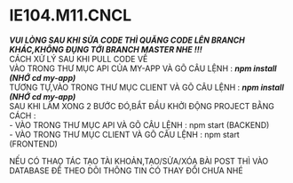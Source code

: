 # IE104.M11.CNCL
***VUI LÒNG SAU KHI SỬA CODE THÌ QUĂNG CODE LÊN BRANCH KHÁC,KHÔNG ĐỤNG TỚI BRANCH MASTER NHE !!!***<br />
CÁCH XỬ LÝ SAU KHI PULL CODE VỀ<br />
VÀO TRONG THƯ MỤC API CỦA MY-APP VÀ GÕ CÂU LỆNH : ***npm install (NHỚ cd my-app)***<br />
TƯƠNG TỰ,VÀO TRONG THƯ MỤC CLIENT VÀ GÕ CÂU LỆNH : ***npm install (NHỚ cd my-app)***<br />
SAU KHI LÀM XONG 2 BƯỚC ĐÓ,BẮT ĐẦU KHỞI ĐỘNG PROJECT BẰNG CÁCH :<br />
    -  VÀO TRONG THƯ MỤC API VÀ GÕ CÂU LỆNH : npm start (BACKEND)<br />
    -  VÀO TRONG THƯ MỤC CLIENT VÀ GÕ CÂU LỆNH : npm start (FRONTEND)
    
NẾU CÓ THAO TÁC TẠO TÀI KHOẢN,TẠO/SỬA/XÓA BÀI POST THÌ VÀO DATABASE ĐỂ THEO DÕI THÔNG TIN CÓ THAY ĐỔI CHƯA NHÉ
